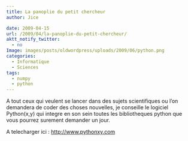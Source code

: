 ```yaml
---
title: La panoplie du petit chercheur
author: Jice

date: 2009-04-15
url: /2009/04/la-panoplie-du-petit-chercheur/
aktt_notify_twitter:
  - no
Image: images/posts/oldwordpress/uploads/2009/06/python.png
categories:
  - Informatique
  - Sciences
tags:
  - numpy
  - python
---
```

A tout ceux qui veulent se lancer dans des sujets scientifiques ou l&#8217;on demandera de coder des choses nouvelles, je conseille le logiciel Python(x,y) qui integre en son sein toutes les bibliotheques python que vous pourrez surement demander un jour.

A telecharger ici : <a title="Python(xy)" href="http://www.pythonxy.com" target="_blank">http://www.pythonxy.com</a>
